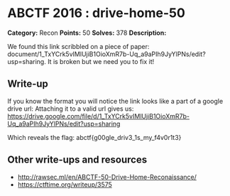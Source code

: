 # ABCTF 2016 : drive-home-50

**Category:** Recon
**Points:** 50
**Solves:** 378
**Description:**

We found this link scribbled on a piece of paper: document/1_TxYCrk5vIMlUjiB1OioXmR7b-Uq_a9aPIh9JyYlPNs/edit?usp=sharing. It is broken but we need you to fix it!


## Write-up

If you know the format you will notice the link looks like a part of a google drive url:
Attaching it to a valid url gives us:
<https://drive.google.com/file/d/1_TxYCrk5vIMlUjiB1OioXmR7b-Uq_a9aPIh9JyYlPNs/edit?usp=sharing>

Which reveals the flag:
abctf{g00gle_driv3_1s_my_f4v0r1t3}

## Other write-ups and resources

* http://rawsec.ml/en/ABCTF-50-Drive-Home-Reconaissance/
* https://ctftime.org/writeup/3575
